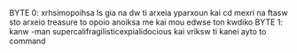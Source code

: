 BYTE 0: xrhsimopoihsa ls gia na dw ti arxeia yparxoun kai cd <onoma arxeioy> mexri na ftasw sto arxeio treasure to opoio anoiksa me <cat treasure> kai mou edwse ton kwdiko
BYTE 1: kanw -man supercalifragilisticexpialidocious kai vriksw ti kanei ayto to command
